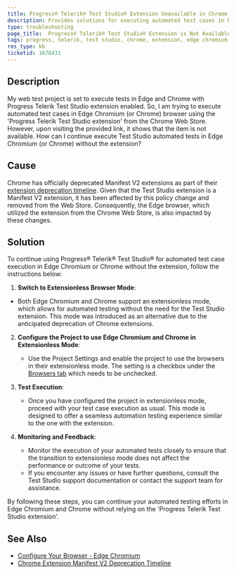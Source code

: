 ```yaml
---
title: Progress® Telerik® Test Studio® Extension Unavailable in Chrome Web Store
description: Provides solutions for executing automated test cases in Edge Chromium or Chrome browser without the 'Progress Telerik Test Studio extension'.
type: troubleshooting
page_title:  Progress® Telerik® Test Studio® Extension is Not Available in Chrome Web Store
tags: progress, telerik, test studio, chrome, extension, edge chromium
res_type: kb
ticketid: 1678431
---
```



## Description

My web test project is set to execute tests in Edge and Chrome with Progress Telerik Test Studio extension enabled. So, I am trying to execute automated test cases in Edge Chromium (or Chrome) browser using the 'Progress Telerik Test Studio extension' from the Chrome Web Store. However, upon visiting the provided link, it shows that the item is not available. How can I continue execute Test Studio automated tests in Edge Chromium (or Chrome) without the extension?

## Cause

Chrome has officially deprecated Manifest V2 extensions as part of their [extension deprecation timeline](https://developer.chrome.com/docs/extensions/develop/migrate/mv2-deprecation-timeline). Given that the Test Studio extension is a Manifest V2 extension, it has been affected by this policy change and removed from the Web Store. Consequently, the Edge browser, which utilized the extension from the Chrome Web Store, is also impacted by these changes.

## Solution

To continue using Progress® Telerik® Test Studio® for automated test case execution in Edge Chromium or Chrome without the extension, follow the instructions below:

1. **Switch to Extensionless Browser Mode**: 
- Both Edge Chromium and Chrome support an extensionless mode, which allows for automated testing without the need for the Test Studio extension. This mode was introduced as an alternative due to the anticipated deprecation of Chrome extensions.

2. **Configure the Project to use Edge Chromium and Chrome in Extensionless Mode**:
    - Use the Project Settings and enable the project to use the browsers in their extensionless mode. The setting is a checkbox under the [Browsers tab](https://docs.telerik.com/teststudio/features/project-settings/browsers) which needs to be unchecked.  

3. **Test Execution**:
    - Once you have configured the project in extensionless mode, proceed with your test case execution as usual. This mode is designed to offer a seamless automation testing experience similar to the one with the extension.

4. **Monitoring and Feedback**:
    - Monitor the execution of your automated tests closely to ensure that the transition to extensionless mode does not affect the performance or outcome of your tests.
    - If you encounter any issues or have further questions, consult the Test Studio support documentation or contact the support team for assistance.

By following these steps, you can continue your automated testing efforts in Edge Chromium and Chrome without relying on the 'Progress Telerik Test Studio extension'.


## See Also

- [Configure Your Browser - Edge Chromium](https://docs.telerik.com/teststudio/prerequisites/configure-your-browser/edge-chromium)
- [Chrome Extension Manifest V2 Deprecation Timeline](https://developer.chrome.com/docs/extensions/develop/migrate/mv2-deprecation-timeline)
